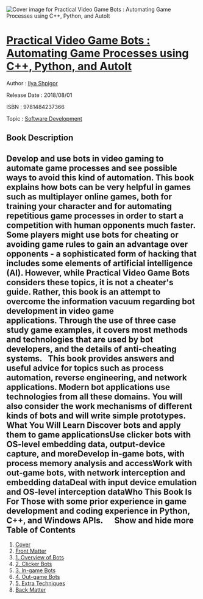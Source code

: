 ![Cover image for Practical Video Game Bots : Automating Game Processes using C++, Python, and AutoIt](https://imgdetail.ebookreading.net/cover/cover/software_development/EB9781484237366.jpg)

[Practical Video Game Bots : Automating Game Processes using C++, Python, and AutoIt](https://ebookreading.net/view/book/Practical+Video+Game+Bots+%3A+Automating+Game+Processes+using+C%2B%2B%2C+Python%2C+and+AutoIt-EB9781484237366_1.html "Practical Video Game Bots : Automating Game Processes using C++, Python, and AutoIt")
====================================================================================================================

Author : [Ilya Shpigor](https://ebookreading.net/search/author/Ilya+Shpigor)

Release Date : 2018/08/01

ISBN : 9781484237366

Topic : [Software Development](https://ebookreading.net/search/category/software-development)

Book Description
-----------------

 Develop and use bots in video gaming to automate game processes and see possible ways to avoid this kind of automation. This book explains how bots can be very helpful in games such as multiplayer online games, both for training your character and for automating repetitious game processes in order to start a competition with human opponents much faster. 
Some players might use bots for cheating or avoiding game rules to gain an advantage over opponents - a sophisticated form of hacking that includes some elements of artificial intelligence (AI). However, while Practical Video Game Bots considers these topics, it is not a cheater's guide. Rather, this book is an attempt to overcome the information vacuum regarding bot development in video game applications. Through the use of three case study game examples, it covers most methods and technologies that are used by bot developers, and the details of anti-cheating systems.  
This book provides answers and useful advice for topics such as process automation, reverse engineering, and network applications. Modern bot applications use technologies from all these domains. You will also consider the work mechanisms of different kinds of bots and will write simple prototypes.
What You Will Learn
Discover bots and apply them to game applicationsUse clicker bots with OS-level embedding data, output-device      capture, and moreDevelop in-game bots, with process memory analysis and accessWork with out-game bots, with network interception and embedding dataDeal with input device emulation and OS-level interception dataWho This Book Is For
  Those with some prior experience in game development and coding experience in Python, C++, and Windows APIs.   
  
           Show and hide more                
Table of Contents
-----------------

1. [Cover](https://ebookreading.net/view/book/Practical+Video+Game+Bots+%3A+Automating+Game+Processes+using+C%2B%2B%2C+Python%2C+and+AutoIt-EB9781484237366_1.html)
1. [Front Matter](https://ebookreading.net/view/book/Practical+Video+Game+Bots+%3A+Automating+Game+Processes+using+C%2B%2B%2C+Python%2C+and+AutoIt-EB9781484237366_2.html)
1. [1. Overview of Bots](https://ebookreading.net/view/book/Practical+Video+Game+Bots+%3A+Automating+Game+Processes+using+C%2B%2B%2C+Python%2C+and+AutoIt-EB9781484237366_3.html)
1. [2. Clicker Bots](https://ebookreading.net/view/book/Practical+Video+Game+Bots+%3A+Automating+Game+Processes+using+C%2B%2B%2C+Python%2C+and+AutoIt-EB9781484237366_4.html)
1. [3. In-game Bots](https://ebookreading.net/view/book/Practical+Video+Game+Bots+%3A+Automating+Game+Processes+using+C%2B%2B%2C+Python%2C+and+AutoIt-EB9781484237366_5.html)
1. [4. Out-game Bots](https://ebookreading.net/view/book/Practical+Video+Game+Bots+%3A+Automating+Game+Processes+using+C%2B%2B%2C+Python%2C+and+AutoIt-EB9781484237366_6.html)
1. [5. Extra Techniques](https://ebookreading.net/view/book/Practical+Video+Game+Bots+%3A+Automating+Game+Processes+using+C%2B%2B%2C+Python%2C+and+AutoIt-EB9781484237366_7.html)
1. [Back Matter](https://ebookreading.net/view/book/Practical+Video+Game+Bots+%3A+Automating+Game+Processes+using+C%2B%2B%2C+Python%2C+and+AutoIt-EB9781484237366_8.html)
